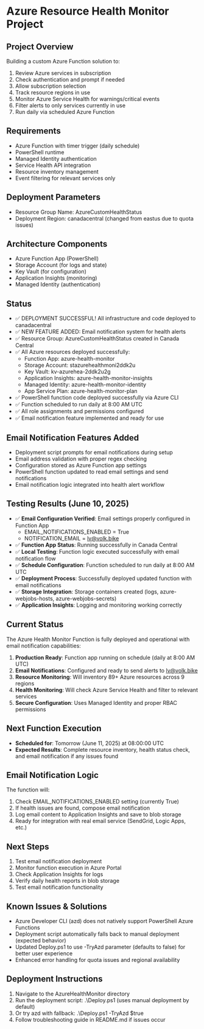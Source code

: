 # Azure Resource Health Monitor Project

## Project Overview
Building a custom Azure Function solution to:
1. Review Azure services in subscription
2. Check authentication and prompt if needed
3. Allow subscription selection
4. Track resource regions in use
5. Monitor Azure Service Health for warnings/critical events
6. Filter alerts to only services currently in use
7. Run daily via scheduled Azure Function

## Requirements
- Azure Function with timer trigger (daily schedule)
- PowerShell runtime
- Managed Identity authentication
- Service Health API integration
- Resource inventory management
- Event filtering for relevant services only

## Deployment Parameters
- Resource Group Name: AzureCustomHealthStatus
- Deployment Region: canadacentral (changed from eastus due to quota issues)

## Architecture Components
- Azure Function App (PowerShell)
- Storage Account (for logs and state)  
- Key Vault (for configuration)
- Application Insights (monitoring)
- Managed Identity (authentication)

## Status
- ✅ DEPLOYMENT SUCCESSFUL! All infrastructure and code deployed to canadacentral
- ✅ NEW FEATURE ADDED: Email notification system for health alerts
- ✅ Resource Group: AzureCustomHealthStatus created in Canada Central
- ✅ All Azure resources deployed successfully:
  - Function App: azure-health-monitor
  - Storage Account: stazurehealthmoni2ddk2u
  - Key Vault: kv-azurehea-2ddk2u2g
  - Application Insights: azure-health-monitor-insights
  - Managed Identity: azure-health-monitor-identity
  - App Service Plan: azure-health-monitor-plan
- ✅ PowerShell function code deployed successfully via Azure CLI
- ✅ Function scheduled to run daily at 8:00 AM UTC
- ✅ All role assignments and permissions configured
- ✅ Email notification feature implemented and ready for use

## Email Notification Features Added
- Deployment script prompts for email notifications during setup
- Email address validation with proper regex checking
- Configuration stored as Azure Function app settings
- PowerShell function updated to read email settings and send notifications
- Email notification logic integrated into health alert workflow

## Testing Results (June 10, 2025)
- ✅ **Email Configuration Verified**: Email settings properly configured in Function App
  - EMAIL_NOTIFICATIONS_ENABLED = True  
  - NOTIFICATION_EMAIL = lv@volk.bike
- ✅ **Function App Status**: Running successfully in Canada Central
- ✅ **Local Testing**: Function logic executed successfully with email notification flow
- ✅ **Schedule Configuration**: Function scheduled to run daily at 8:00 AM UTC
- ✅ **Deployment Process**: Successfully deployed updated function with email notifications
- ✅ **Storage Integration**: Storage containers created (logs, azure-webjobs-hosts, azure-webjobs-secrets)
- ✅ **Application Insights**: Logging and monitoring working correctly

## Current Status
The Azure Health Monitor Function is fully deployed and operational with email notification capabilities:

1. **Production Ready**: Function app running on schedule (daily at 8:00 AM UTC)
2. **Email Notifications**: Configured and ready to send alerts to lv@volk.bike
3. **Resource Monitoring**: Will inventory 89+ Azure resources across 9 regions
4. **Health Monitoring**: Will check Azure Service Health and filter to relevant services
5. **Secure Configuration**: Uses Managed Identity and proper RBAC permissions

## Next Function Execution
- **Scheduled for**: Tomorrow (June 11, 2025) at 08:00:00 UTC
- **Expected Results**: Complete resource inventory, health status check, and email notification if any issues found

## Email Notification Logic
The function will:
1. Check EMAIL_NOTIFICATIONS_ENABLED setting (currently True)
2. If health issues are found, compose email notification
3. Log email content to Application Insights and save to blob storage  
4. Ready for integration with real email service (SendGrid, Logic Apps, etc.)

## Next Steps
1. Test email notification deployment
2. Monitor function execution in Azure Portal
3. Check Application Insights for logs
4. Verify daily health reports in blob storage
5. Test email notification functionality

## Known Issues & Solutions
- Azure Developer CLI (azd) does not natively support PowerShell Azure Functions
- Deployment script automatically falls back to manual deployment (expected behavior)
- Updated Deploy.ps1 to use -TryAzd parameter (defaults to false) for better user experience
- Enhanced error handling for quota issues and regional availability

## Deployment Instructions
1. Navigate to the AzureHealthMonitor directory
2. Run the deployment script: .\Deploy.ps1 (uses manual deployment by default)
3. Or try azd with fallback: .\Deploy.ps1 -TryAzd $true
4. Follow troubleshooting guide in README.md if issues occur
